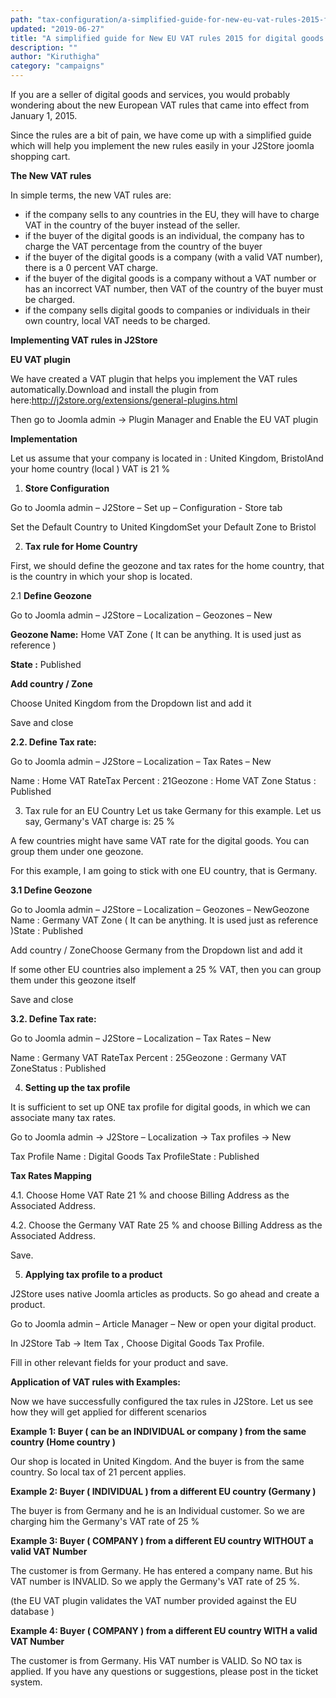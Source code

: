 ```yaml
---
path: "tax-configuration/a-simplified-guide-for-new-eu-vat-rules-2015-for-digital-goods-and-setting-them-up-in-j2store"
updated: "2019-06-27"
title: "A simplified guide for New EU VAT rules 2015 for digital goods and setting them up in J2Store"
description: ""
author: "Kiruthigha"
category: "campaigns"
---
```


If you are a seller of digital goods and services, you would probably wondering about the new European VAT rules that came into effect from January 1, 2015.

Since the rules are a bit of pain, we have come up with a simplified guide which will help you implement the new rules easily in your J2Store joomla shopping cart.

**The New VAT rules**

In simple terms, the new VAT rules are:

* if the company sells to any countries in the EU, they will have to charge VAT in the country of the buyer instead of the seller.
* if the buyer of the digital goods is an individual, the company has to charge the VAT percentage from the country of the buyer
* if the buyer of the digital goods is a company (with a valid VAT number), there is a 0 percent VAT charge.
* if the buyer of the digital goods is a company without a VAT number or has an incorrect VAT number, then VAT of the country of the buyer must be charged.
* if the company sells digital goods to companies or individuals in their own country, local VAT needs to be charged.


**Implementing VAT rules in J2Store**

**EU VAT plugin**

We have created a VAT plugin that helps you implement the VAT rules automatically.Download and install the plugin from here:http://j2store.org/extensions/general-plugins.html

Then go to Joomla admin -> Plugin Manager and Enable the EU VAT plugin

**Implementation**

Let us assume that your company is located in : United Kingdom, BristolAnd your home country (local ) VAT is 21 %

1. **Store Configuration**

Go to Joomla admin – J2Store – Set up – Configuration - Store tab

Set the Default Country to United KingdomSet your Default Zone to Bristol

2. **Tax rule for Home Country**


First, we should define the geozone and tax rates for the home country, that is the country in which your shop is located.

2.1 **Define Geozone**


Go to Joomla admin – J2Store – Localization – Geozones – New

**Geozone Name:**
 Home VAT Zone ( It can be anything. It is used just as reference )

**State :** Published

**Add country / Zone**

Choose United Kingdom from the Dropdown list and add it

Save and close

**2.2. Define Tax rate:**

Go to Joomla admin – J2Store – Localization – Tax Rates – New

Name        : Home VAT RateTax Percent    : 21Geozone     :  Home VAT Zone
Status     : Published

3. Tax rule for an EU Country
Let us take Germany for this example.   Let us say, Germany's VAT charge is:  25 %

A few countries might have same VAT rate for the digital goods. You can group them under one geozone.

For this example, I am going to stick with one EU country, that is Germany.

**3.1 Define Geozone**

Go to Joomla admin – J2Store – Localization – Geozones – NewGeozone Name : Germany VAT Zone ( It can be anything. It is used just as reference )State : Published

Add country / ZoneChoose Germany from the Dropdown list and add it

If some other EU countries also implement a 25 % VAT, then you can group them under this geozone itself

Save and close

**3.2. Define Tax rate:**

Go to Joomla admin – J2Store – Localization – Tax Rates – New

Name        : Germany VAT RateTax Percent    : 25Geozone     :  Germany VAT ZoneStatus     : Published

4. **Setting up the tax profile**

It is sufficient to set up ONE tax profile for digital goods, in which we can associate many tax rates.

Go to Joomla admin → J2Store – Localization → Tax profiles → New

Tax Profile Name    : Digital Goods Tax ProfileState            : Published

**Tax Rates Mapping**

4.1. Choose Home VAT Rate 21 %  and choose Billing Address as the Associated Address.

4.2. Choose the Germany VAT Rate 25 %  and choose Billing Address as the Associated Address.

Save.

5. **Applying tax profile to a product**

J2Store uses native Joomla articles as products. So go ahead and create a product.

Go to Joomla admin – Article Manager – New or open your digital product.

In J2Store Tab → Item Tax , Choose Digital Goods Tax Profile.

Fill in other relevant fields for your product and save.

**Application of VAT rules with Examples:**

Now we have successfully configured the tax rules in J2Store. Let us see how they will get applied for different scenarios

**Example 1: Buyer  ( can be an INDIVIDUAL or company ) from the same country (Home country )**

Our shop is located in United Kingdom. And the buyer is from the same country. So local tax of 21 percent applies.

**Example 2: Buyer ( INDIVIDUAL ) from a different EU country (Germany )**

The buyer is from Germany and he is an Individual customer. So we are charging him the Germany's VAT rate of 25 %

**Example 3: Buyer ( COMPANY ) from a different EU country WITHOUT a valid VAT Number**

The customer is from Germany. He has entered a company name. But his VAT number is INVALID.  So we apply the Germany's VAT rate of 25 %.

(the EU VAT plugin validates the VAT number provided against the EU database )

**Example 4: Buyer ( COMPANY ) from a different EU country WITH a valid VAT Number**

The customer is from Germany.  His VAT number is VALID.  So NO tax is applied.
If you have any questions or suggestions, please post in the ticket system. 